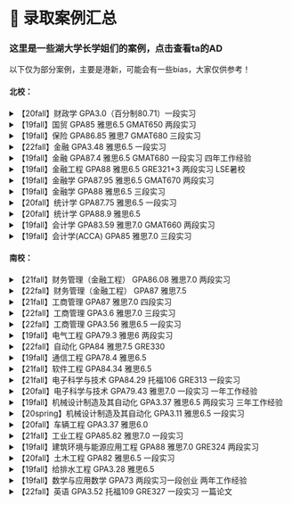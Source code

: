 # 🌠 录取案例汇总

### 这里是一些湖大学长学姐们的案例，点击查看ta的AD

以下仅为部分案例，主要是港新，可能会有一些bias，大家仅供参考！

#### 北校：

<details>

<summary>【20fall】财政学 GPA3.0（百分制80.71）一段实习</summary>

伯明翰大学——财务管理

格拉斯哥大学——金融和管理

</details>

<details>

<summary>【19fall】国贸 GPA85 雅思6.5 GMAT650 两段实习</summary>

华威大学——商务（市场营销）

曼彻斯特大学——创新管理与创业学

</details>

<details>

<summary>【19fall】保险 GPA86.85 雅思7 GMAT680 三段实习</summary>

杜伦大学——金融（国际银行与金融）

曼彻斯特大学——人力资源管理和劳资关系

利兹大学——精算金融理学

</details>

<details>

<summary>【22fall】金融 GPA3.48 雅思6.5 一段实习</summary>

南洋理工大学——管理经济学

</details>

<details>

<summary>【19fall】金融 GPA87.4 雅思6.5 GMAT680 一段实习  四年工作经验</summary>

香港中文大学——资讯与科技管理

</details>

<details>

<summary>【19fall】金融工程 GPA88 雅思6.5 GRE321+3 两段实习 LSE暑校</summary>

新加坡国立大学——定量金融

</details>

<details>

<summary>【19fall】金融学 GPA87.95 雅思6.5 GMAT670 两段实习</summary>

香港中文大学——经济学

</details>

<details>

<summary>【19fall】金融学 GPA88 雅思6.5 三段实习</summary>

南洋理工大学——管理经济学

</details>

<details>

<summary>【20fall】统计学 GPA87.75 雅思6.5 一段实习</summary>

香港中文大学（深圳）——金融工程

</details>

<details>

<summary>【20fall】统计学 GPA88.9 雅思6.5</summary>

香港科技大学——金融数学

</details>

<details>

<summary>【19fall】会计学 GPA83.59 雅思7.0 GMAT660 两段实习</summary>

南洋理工大学——会计学

</details>

<details>

<summary>【19fall】会计学(ACCA) GPA85 雅思7.0 三段实习</summary>

华威大学——信息系统管理和数字化创新

</details>

#### 南校：

<details>

<summary>【21fall】财务管理（金融工程） GPA86.08 雅思7.0 两段实习</summary>

新加坡国立大学——定量金融

格拉斯哥大学——定量金融学

</details>

<details>

<summary>【22fall】财务管理（金融工程） GPA87 雅思7.5</summary>

南洋理工大学——管理经济学

</details>

<details>

<summary>【21fall】工商管理 GPA87 雅思7.0 四段实习</summary>

香港大学——经济学

香港中文大学（深圳）——金融学

南洋理工大学——应用经济学

</details>

<details>

<summary>【22fall】工商管理 GPA3.6 雅思7.0 三段实习</summary>

南洋理工大学——管理经济学

南洋理工大学——科技创业与创新（英文授课）

</details>

<details>

<summary>【22fall】工商管理 GPA3.56 雅思6.5 一段实习</summary>

南洋理工大学——管理经济学

南洋理工大学——科技创业与创新（英文授课）

</details>

<details>

<summary>【19fall】电气工程 GPA79.3 雅思6 两段实习</summary>

香港理工大学——运筹及风险分析

</details>

<details>

<summary>【22fall】自动化 GPA84 雅思7.5 GRE330</summary>

香港大学——人工智能

</details>

<details>

<summary>【19fall】通信工程 GPA78.4 雅思6.5</summary>

南洋理工大学——通信工程

南洋理工大学——信号处理

香港理工大学——电子与信息工程

</details>

<details>

<summary>【21fall】软件工程 GPA84.34 雅思6.5</summary>

香港中文大学——计算机科学

</details>

<details>

<summary>【21fall】电子科学与技术 GPA84.29 托福106 GRE313 一段实习</summary>

南洋理工大学——集成电路设计

南洋理工大学——电子学

南洋理工大学—绿色电子

</details>

<details>

<summary>【20fall】电子科学与技术 GPA79.43 雅思7.0 一段实习 一年工作经验</summary>

南洋理工大学——电子学

南洋理工大学——信号处理

新南威尔士大学——电气工程

香港科技大学——电子工程

香港科技大学——集成电路设计工程

香港理工大学——电子与信息工程

</details>

<details>

<summary>【19fall】机械设计制造及其自动化 GPA3.37 雅思6.5 两段实习 三年工作经验</summary>

香港大学——机械工程

香港大学——工业工程与物流管理

香港科技大学——机械工程

</details>

<details>

<summary>【20spring】机械设计制造及其自动化 GPA3.11 雅思6.5 一段实习</summary>

香港科技大学——机械工程

谢菲尔德大学——高级机械工程

</details>

<details>

<summary>【20fall】车辆工程 GPA3.37 雅思6.0</summary>

香港理工大学——机械工程

</details>

<details>

<summary>【21fall】工业工程 GPA85.82 雅思7.0 一段实习</summary>

南洋理工大学——供应链和物流

香港大学——工业工程与物流管理

香港科技大学——工程企业管理

</details>

<details>

<summary>【19fall】建筑环境与能源应用工程 GPA88 雅思7.0 GRE324 两段实习</summary>

哥伦比亚大学——企业风险管理

纽约大学——建造管理

纽约大学——房地产

约翰霍普金斯大学——房地产与基础设施

西北大学——项目管理

南加州大学——工程管理

伦敦大学学院——建筑经济学与管理

</details>

<details>

<summary>【20fall】土木工程 GPA82 雅思6.5 一段实习</summary>

香港大学——基础设施项目管理

</details>

<details>

<summary>【19fall】给排水工程 GPA3.28 雅思6.5</summary>

香港科技大学——坏境工程与管理

香港大学——环境工程

</details>

<details>

<summary>【19fall】数学与应用数学 GPA73 两段实习一段创业 两年工作经验</summary>

南洋理工大学——管理经济学

</details>

<details>

<summary>【22fall】英语 GPA3.52 托福109 GRE327 一段实习 一篇论文</summary>

香港中文大学——翻译学

香港科技大学——国际语言教育-对外汉语教学

</details>
